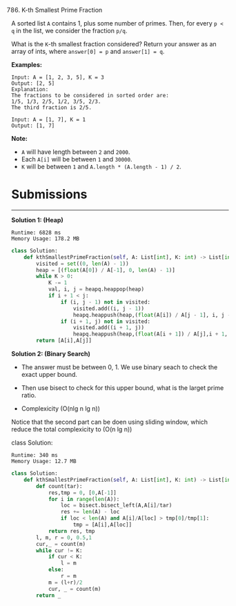 786. K-th Smallest Prime Fraction

A sorted list `A` contains 1, plus some number of primes.  Then, for every `p < q` in the list, we consider the fraction `p/q`.

What is the `K`-th smallest fraction considered?  Return your answer as an array of ints, where `answer[0] = p` and `answer[1] = q`.

**Examples:**
```
Input: A = [1, 2, 3, 5], K = 3
Output: [2, 5]
Explanation:
The fractions to be considered in sorted order are:
1/5, 1/3, 2/5, 1/2, 3/5, 2/3.
The third fraction is 2/5.
```

```
Input: A = [1, 7], K = 1
Output: [1, 7]
```

**Note:**

* `A` will have length between `2` and `2000`.
* Each `A[i]` will be between `1` and `30000`.
* `K` will be between `1` and `A.length * (A.length - 1) / 2`.

# Submissions
---
**Solution 1: (Heap)**
```
Runtime: 6828 ms
Memory Usage: 178.2 MB
```
```python
class Solution:
    def kthSmallestPrimeFraction(self, A: List[int], K: int) -> List[int]:
        visited = set((0, len(A) - 1))
        heap = [(float(A[0]) / A[-1], 0, len(A) - 1)]
        while K > 0:
            K -= 1
            val, i, j = heapq.heappop(heap)
            if i + 1 < j:
                if (i, j - 1) not in visited:
                    visited.add((i, j - 1))
                    heapq.heappush(heap,(float(A[i]) / A[j - 1], i, j - 1))
                if (i + 1, j) not in visited:
                    visited.add((i + 1, j))
                    heapq.heappush(heap,(float(A[i + 1]) / A[j],i + 1, j))
        return [A[i],A[j]]
```

**Solution 2: (Binary Search)**

* The answer must be between 0, 1. We use binary seach to check the exact upper bound.
* Then use bisect to check for this upper bound, what is the larget prime ratio.

* Complexicity (O(nlg n lg n))

Notice that the second part can be doen using sliding window, which reduce the total complexicity to (O(n lg n))

class Solution:

```
Runtime: 340 ms
Memory Usage: 12.7 MB
```
```python
class Solution:
    def kthSmallestPrimeFraction(self, A: List[int], K: int) -> List[int]:
        def count(tar):
            res,tmp = 0, [0,A[-1]]
            for i in range(len(A)):
                loc = bisect.bisect_left(A,A[i]/tar)
                res += len(A) - loc
                if loc < len(A) and A[i]/A[loc] > tmp[0]/tmp[1]:
                    tmp = [A[i],A[loc]]
            return res, tmp
        l, m, r = 0, 0.5,1
        cur,_ = count(m)
        while cur != K:
            if cur < K:
                l = m
            else:
                r = m
            m = (l+r)/2
            cur, _ = count(m)
        return _
```
